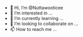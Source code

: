 - 👋 Hi, I’m @Nuttawooticee
- 👀 I’m interested in ...
- 🌱 I’m currently learning ...
- 💞️ I’m looking to collaborate on ...
- 📫 How to reach me ...

<!---
Nuttawooticee/Nuttawooticee is a ✨ special ✨ repository because its `README.md` (this file) appears on your GitHub profile.
You can click the Preview link to take a look at your changes.
--->

